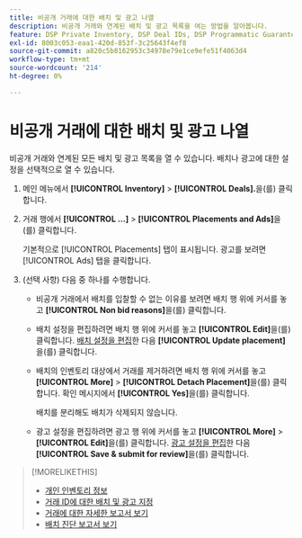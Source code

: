 ```yaml
---
title: 비공개 거래에 대한 배치 및 광고 나열
description: 비공개 거래와 연계된 배치 및 광고 목록을 여는 방법을 알아봅니다.
feature: DSP Private Inventory, DSP Deal IDs, DSP Programmatic Guaranteed Deals
exl-id: 8003c053-eaa1-420d-853f-3c25643f4ef8
source-git-commit: a820c5b8162953c34978e79e1ce9efe51f4063d4
workflow-type: tm+mt
source-wordcount: '214'
ht-degree: 0%

---
```


# 비공개 거래에 대한 배치 및 광고 나열

비공개 거래와 연계된 모든 배치 및 광고 목록을 열 수 있습니다. 배치나 광고에 대한 설정을 선택적으로 열 수 있습니다.

1. 메인 메뉴에서 **[!UICONTROL Inventory]** > **[!UICONTROL Deals].**&#x200B;을(를) 클릭합니다.

1. 거래 행에서 **[!UICONTROL ...]** > **[!UICONTROL Placements and Ads]**&#x200B;을(를) 클릭합니다.

   기본적으로 [!UICONTROL Placements] 탭이 표시됩니다. 광고를 보려면 [!UICONTROL Ads] 탭을 클릭합니다.

1. (선택 사항) 다음 중 하나를 수행합니다.

   * 비공개 거래에서 배치를 입찰할 수 없는 이유를 보려면 배치 행 위에 커서를 놓고 **[!UICONTROL Non bid reasons]**&#x200B;을(를) 클릭합니다.

   * 배치 설정을 편집하려면 배치 행 위에 커서를 놓고 **[!UICONTROL Edit]**&#x200B;을(를) 클릭합니다. [배치 설정을 편집](/help/dsp/campaign-management/placements/placement-settings.md)한 다음 **[!UICONTROL Update placement]**&#x200B;을(를) 클릭합니다.

   * 배치의 인벤토리 대상에서 거래를 제거하려면 배치 행 위에 커서를 놓고 **[!UICONTROL More]** > **[!UICONTROL Detach Placement]**&#x200B;을(를) 클릭합니다. 확인 메시지에서 **[!UICONTROL Yes]**&#x200B;을(를) 클릭합니다.

     배치를 분리해도 배치가 삭제되지 않습니다.

   * 광고 설정을 편집하려면 광고 행 위에 커서를 놓고 **[!UICONTROL More]** > **[!UICONTROL Edit]**&#x200B;을(를) 클릭합니다. [광고 설정을 편집](/help/dsp/campaign-management/ads/ad-edit.md)한 다음 **[!UICONTROL Save & submit for review]**&#x200B;을(를) 클릭합니다.

>[!MORELIKETHIS]
>
>* [개인 인벤토리 정보](private-inventory-about.md)
>* [거래 ID에 대한 배치 및 광고 지정](deal-id-attach-placements.md)
>* [거래에 대한 자세한 보고서 보기](deal-view-report.md)
>* [배치 진단 보고서 보기](/help/dsp/campaign-management/reports/placement-diagnostics.md)
